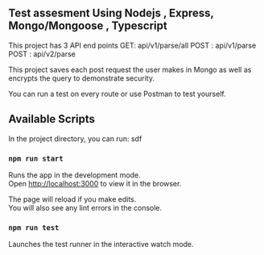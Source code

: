 ## Test assesment Using Nodejs , Express, Mongo/Mongoose , Typescript 

This project has 3 API end points 
GET: api/v1/parse/all
POST : api/v1/parse
POST : api/v2/parse

This project saves each post request the user makes in Mongo as well as encrypts the query to demonstrate security.

You can run a test on every route or use Postman to test yourself.


## Available Scripts

In the project directory, you can run:
sdf
### `npm run start`

Runs the app in the development mode.<br>
Open [http://localhost:3000](http://localhost:3000) to view it in the browser.

The page will reload if you make edits.<br>
You will also see any lint errors in the console.

### `npm run test`

Launches the test runner in the interactive watch mode.<br>

